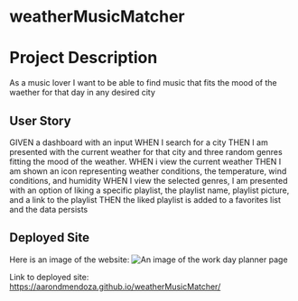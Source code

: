 # weatherMusicMatcher

# Project Description

As a music lover I want to be able to find music that fits the mood of the waether for that day in any desired city

## User Story

GIVEN a dashboard with an input
WHEN I search for a city
THEN I am presented with the current weather for that city and three random genres fitting the mood of the weather.
WHEN i view the current weather
THEN I am shown an icon representing weather conditions, the temperature, wind conditions, and humidity
WHEN I view the selected genres, I am presented with an option of liking a specific playlist, the playlist name, playlist picture, and a link to the playlist
THEN the liked playlist is added to a favorites list and the data persists

## Deployed Site

Here is an image of the website:
![An image of the work day planner page](assets/images/)

Link to deployed site: https://aarondmendoza.github.io/weatherMusicMatcher/
